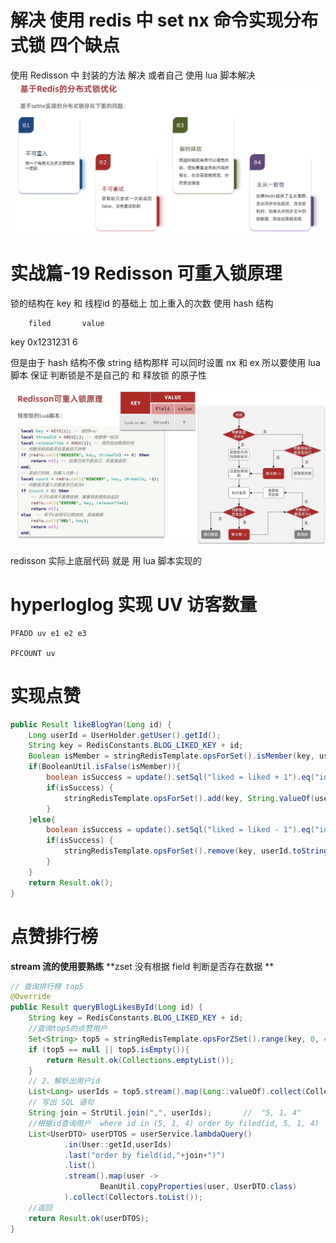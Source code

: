 # 解决 使用 redis 中 set nx 命令实现分布式锁 四个缺点
使用 Redisson 中 封装的方法 解决 或者自己 使用 lua 脚本解决
![img_70.png](img_70.png)

# 实战篇-19 Redisson 可重入锁原理
锁的结构在 key 和 线程id 的基础上 加上重入的次数
使用 hash 结构

        filed       value
key     0x1231231     6

但是由于 hash 结构不像 string 结构那样 可以同时设置 nx 和 ex
所以要使用 lua 脚本 保证 判断锁是不是自己的 和 释放锁 的原子性

![img_69.png](img_69.png)

redisson 实际上底层代码 就是 用 lua 脚本实现的

# hyperloglog 实现 UV 访客数量
```redis
PFADD uv e1 e2 e3

PFCOUNT uv
```


# 实现点赞
```java
public Result likeBlogYan(Long id) {
    Long userId = UserHolder.getUser().getId();
    String key = RedisConstants.BLOG_LIKED_KEY + id;
    Boolean isMember = stringRedisTemplate.opsForSet().isMember(key, userId);
    if(BooleanUtil.isFalse(isMember)){
        boolean isSuccess = update().setSql("liked = liked + 1").eq("id", id).update();
        if(isSuccess) {
            stringRedisTemplate.opsForSet().add(key, String.valueOf(userId));
        }
    }else{
        boolean isSuccess = update().setSql("liked = liked - 1").eq("id", id).update();
        if(isSuccess) {
            stringRedisTemplate.opsForSet().remove(key, userId.toString());
        }
    }
    return Result.ok();
}
```

# 点赞排行榜
**stream 流的使用要熟练**
**zset 没有根据 field 判断是否存在数据 **
```java
// 查询排行榜 top5
@Override
public Result queryBlogLikesById(Long id) {
    String key = RedisConstants.BLOG_LIKED_KEY + id;
    //查询top5的点赞用户
    Set<String> top5 = stringRedisTemplate.opsForZSet().range(key, 0, 4);
    if (top5 == null || top5.isEmpty()){
        return Result.ok(Collections.emptyList());
    }
    // 2、解析出用户id
    List<Long> userIds = top5.stream().map(Long::valueOf).collect(Collectors.toList());
    // 写出 SQL 语句
    String join = StrUtil.join(",", userIds);       //  "5, 1, 4"
    //根据id查询用户  where id in (5, 1, 4) order by filed(id, 5, 1, 4)
    List<UserDTO> userDTOS = userService.lambdaQuery()
            .in(User::getId,userIds)
            .last("order by field(id,"+join+")")
            .list()
            .stream().map(user ->
                    BeanUtil.copyProperties(user, UserDTO.class)
            ).collect(Collectors.toList());
    //返回
    return Result.ok(userDTOS);
}
```

